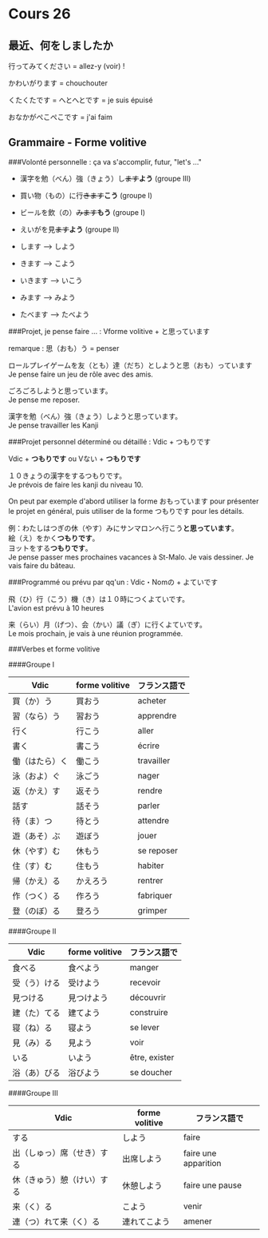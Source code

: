 Cours 26
===========

最近、何をしましたか
-----------------

行ってみてください = allez-y (voir) !

かわいがります = chouchouter

くたくたです = へとへとです = je suis épuisé

おなかがぺこぺこです = j'ai faim

Grammaire - Forme volitive
----------

###Volonté personnelle : ça va s'accomplir, futur, "let's …"

* 漢字を勉（べん）強（きょう）し<strike>ます</strike>**よう** (groupe III)
* 買い物（もの）に行<strike>きます</strike>**こう** (groupe I)
* ビールを飲（の）<strike>みます</strike>**もう** (groupe I)
* えいがを見<strike>ます</strike>**よう** (groupe II)

* します --> しよう
* きます --> こよう
* いきます --> いこう
* みます --> みよう
* たべます --> たべよう

###Projet, je pense faire … : Vforme volitive + と思っています

remarque : 思（おも）う = penser

ロールプレイゲームを友（とも）達（だち）としようと思（おも）っています    
Je pense faire un jeu de rôle avec des amis.

ごろごろしようと思っています。    
Je pense me reposer.


漢字を勉（べん）強（きょう）しようと思っています。   
Je pense travailler les Kanji

###Projet personnel déterminé ou détaillé : Vdic + つもりです

Vdic + **つもりです** ou Vない + **つもりです**

１０きょうの漢字をするつもりです。    
Je prévois de faire les kanji du niveau 10.

On peut par exemple d'abord utiliser la forme おもっています pour présenter le projet en général, puis utiliser de la forme つもりです pour les détails.

例：わたしはつぎの休（やす）みにサンマロンへ行こう**と思っています**。    
絵（え）をかく**つもりです**。     
ヨットをする**つもりです**。    
Je pense passer mes prochaines vacances à St-Malo. Je vais dessiner. Je vais faire du bâteau.

###Programmé ou prévu par qq'un : Vdic・Nomの + よていです

飛（ひ）行（こう）機（き）は１０時につくよていです。   
L'avion est prévu à 10 heures 

来（らい）月（げつ）、会（かい）議（ぎ）に行くよていです。    
Le mois prochain, je vais à une réunion programmée.


###Verbes et forme volitive

####Groupe I

|Vdic       |forme volitive     |フランス語で         |
|-----------|-------------------|-------------------|
|買（か）う  |買おう               |acheter            |
|習（なら）う|習おう                |apprendre         |
|行く       |行こう              |aller              |
|書く       |書こう              |écrire             |
|働（はたら）く|働こう            |travailler         |
|泳（およ）ぐ|泳ごう             |nager               |
|返（かえ）す|返そう             |rendre              |
|話す       |話そう              |parler             |
|待（ま）つ  |待とう            |attendre             |
|遊（あそ）ぶ|遊ぼう             |jouer               |
|休（やす）む|休もう             |se reposer          |
|住（す）む　|住もう             |habiter            |
|帰（かえ）る|かえろう            |rentrer            |
|作（つく）る|作ろう             |fabriquer          |
|登（のぼ）る|登ろう             |grimper            |

####Groupe II

|Vdic       |forme volitive     |フランス語で         |
|-----------|-------------------|-------------------|
|食べる       |食べよう            |manger             |
|受（う）ける  |受けよう            |recevoir           |
|見つける      |見つけよう          |découvrir          |
|建（た）てる   |建てよう           |construire         |
|寝（ね）る    |寝よう              |se lever          |
|見（み）る    |見よう              |voir               |
|いる         |いよう            　|être, exister      |
|浴（あ）びる   |浴びよう            |se doucher      |

####Groupe III

|Vdic       |forme volitive     |フランス語で         |
|-----------|-------------------|-------------------|
|する        |しよう             |faire              |
|出（しゅっ）席（せき）する|出席しよう|faire une apparition|
|休（きゅう）憩（けい）する|休憩しよう|faire une pause     |
|来（く）る  |こよう              |venir                |
|連（つ）れて来（く）る|連れてこよう|amener               |